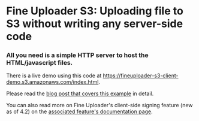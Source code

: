 # Fine Uploader S3: Uploading file to S3 without writing any server-side code

### All you need is a simple HTTP server to host the HTML/javascript files.

There is a live demo using this code at https://fineuploader-s3-client-demo.s3.amazonaws.com/index.html.

Please read the [blog post that covers this example][1] in detail.

You can also read more on Fine Uploader's client-side signing feature (new as of 4.2) on the [associated feature's
documentation page][2].

[1]: http://wp.me/p3FpYP-9w
[2]: http://docs.fineuploader.com/features/s3-no-server.html
